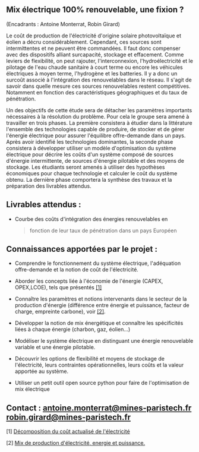 ## Mix électrique 100% renouvelable, une fixion ?

(Encadrants : Antoine Monterrat, Robin Girard)

Le coût de production de l'électricité d'origine solaire photovoltaïque
et éolien a décru considérablement. Cependant, ces sources sont
intermittentes et ne peuvent être commandées. Il faut donc compenser
avec des dispositifs alliant surcapacité, stockage et effacement. Comme
leviers de flexibilité, on peut rajouter, l'interconnexion,
l'hydroélectricité et le pilotage de l'eau chaude sanitaire à court
terme ou encore les véhicules électriques à moyen terme, l'hydrogène et
les batteries. Il y a donc un surcoût associé à l'intégration des
renouvelables dans le réseau. Il s'agit de savoir dans quelle mesure ces
sources renouvelables restent compétitives. Notamment en fonction des
caractéristiques géographiques et du taux de pénétration.

Un des objectifs de cette étude sera de détacher les paramètres
importants nécessaires à la résolution du problème. Pour cela le groupe
sera amené à travailler en trois phases. La première consistera à
étudier dans la littérature l'ensemble des technologies capable de
produire, de stocker et de gérer l'énergie électrique pour assurer
l'équilibre offre-demande dans un pays. Après avoir identifié les
technologies dominantes, la seconde phase consistera à développer
utiliser un modèle d'optimisation du système électrique pour décrire les
coûts d'un système composé de sources d'énergie intermittente, de
sources d'énergie pilotable et des moyens de stockage. Les étudiants
seront amenés à utiliser des hypothèses économiques pour chaque
technologie et calculer le coût du système obtenu. La dernière phase
comportera la synthèse des travaux et la préparation des livrables
attendus.

## Livrables attendus : 

-   Courbe des coûts d'intégration des énergies renouvelables en
    > fonction de leur taux de pénétration dans un pays Européen

## Connaissances apportées par le projet :

-   Comprendre le fonctionnement du système électrique, l'adéquation offre-demande et la notion de coût de l'électricité.

-   Aborder les concepts liée à l'économie de l'énergie (CAPEX, OPEX,LCOE), tels que présentés [\[1\]](https://www.energy-alternatives.eu/2020/08/20/decomposition-lcoe.html)

-   Connaître les paramètres et notions intervenants dans le secteur de la production d'énergie (différence entre énergie et puissance, facteur de charge, empreinte carbone), voir [\[2\]](https://www.energy-alternatives.eu/2020/05/07/mix-de-production-delectricite-energie-et-puissance.html).

-   Développer la notion de mix énergétique et connaître les spécificités liées à chaque énergie (charbon, gaz, éolien...)

-   Modéliser le système électrique en distinguant une énergie renouvelable variable et une énergie pilotable.

-   Découvrir les options de flexibilité et moyens de stockage de l'électricité, leurs contraintes opérationnelles, leurs coûts et la valeur apportée au système.

-   Utiliser un petit outil open source python pour faire de l'optimisation de mix électrique

## Contact : antoine.monterrat@mines-paristech.fr robin.girard@mines-paristech.fr

\[1\] [Décomposition du coût actualisé de
l'électricité](https://www.energy-alternatives.eu/2020/08/20/decomposition-lcoe.html)

\[2\] [Mix de production d'électricité, energie et
puissance.](https://www.energy-alternatives.eu/2020/05/07/mix-de-production-delectricite-energie-et-puissance.html)
